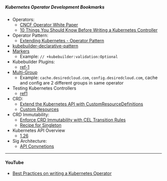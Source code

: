##### Kubernetes Operator Development Bookmarks

- Operators:
  - [CNCF Operator White Paper](https://github.com/cncf/tag-app-delivery/blob/eece8f7307f2970f46f100f51932db106db46968/operator-wg/whitepaper/Operator-WhitePaper_v1-0.md)
  - [10 Things You Should Know Before Writing a Kubernetes Controller](https://medium.com/@gallettilance/10-things-you-should-know-before-writing-a-kubernetes-controller-83de8f86d659)
- Operator Pattern:
  - [Extending Kubernetes - Operator Pattern](https://kubernetes.io/docs/concepts/extend-kubernetes/operator/)
- [kubebuilder-declarative-pattern](https://github.com/kubernetes-sigs/kubebuilder-declarative-pattern)
- [Markers](https://master.book.kubebuilder.io/reference/markers.html)
  - Example: `// +kubebuilder:validation:Optional`
- Kubebuilder Plugins:
  - [ref-1](https://dev4devs.com/2022/10/24/amazing-new-plugins-that-can-help-you-a-lot-develop-your-operators-built-for-kubebuilder-in-the-google-summer-code-program-2022-by-the-students/)
- [Multi-Group](https://kubebuilder.io/migration/multi-group.html)
  - Example: `cache.desiredcloud.com`, `config.desiredcloud.com`, cache and config are 2 different groups in same operator
- Testing Kubernetes Controllers
  - [ref1](https://superorbital.io/journal/testing-production-controllers/)
- CRD:
  - [Extend the Kubernetes API with CustomResourceDefinitions](https://kubernetes.io/docs/tasks/extend-kubernetes/custom-resources/custom-resource-definitions/)
  - [Custom Resources](https://kubernetes.io/docs/concepts/extend-kubernetes/api-extension/custom-resources/)
- CRD Immutability:
  - [Enforce CRD Immutability with CEL Transition Rules](https://kubernetes.io/blog/2022/09/29/enforce-immutability-using-cel/)
  - [Recipe for Singleton](https://github.com/kubernetes-sigs/kubebuilder/issues/1074)
- Kubernetes API Overview
  - [1.26](https://kubernetes.io/docs/reference/generated/kubernetes-api/v1.26/)
- Sig Architecture:
  - [API Convnetions](https://github.com/kubernetes/community/blob/master/contributors/devel/sig-architecture/api-conventions.md)

---
#### YouTube
- [Best Practices on writing a Kubernetes Operator](https://www.youtube.com/watch?v=r5HzbpHDxK0)

